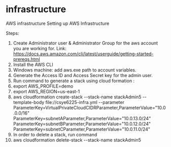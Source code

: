 # infrastructure
AWS infrastructure
Setting up AWS Infrastructure

Steps:
1. Create Administrator user & Administrator Group for the aws account you are working for. Link: https://docs.aws.amazon.com/cli/latest/userguide/getting-started-prereqs.html
2. Install the AWS CLI
3. Windows machine: add aws.exe path to account variables.
4. Generate the Access ID and Access Secret key for the admin user.
5. Run command to generate a stack using cloud formation :
6. export AWS_PROFILE=demo
7. export AWS_REGION=us-east-1  
8. aws cloudformation create-stack --stack-name stackAdmin5 --template-body file://csye6225-infra.yml --parameter ParameterKey=VirtualPrivateCloudCIDRParameter,ParameterValue="10.0.0.0/16" ParameterKey=subnetAParameter,ParameterValue="10.0.13.0/24" ParameterKey=subnetBParameter,ParameterValue="10.0.12.0/24" ParameterKey=subnetCParameter,ParameterValue="10.0.11.0/24"
9. In order to delete a stack, run command 
10. aws cloudformation delete-stack --stack-name stackAdmin5

